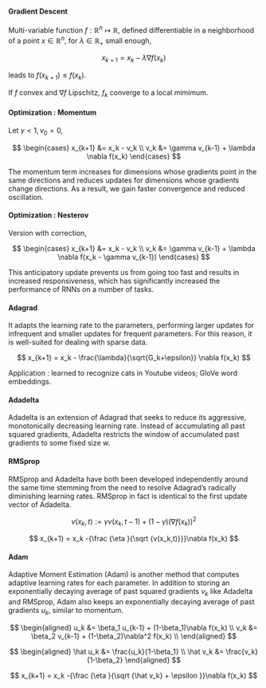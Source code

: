 #### Gradient Descent

Multi-variable function $f : \mathbb{R}^n \mapsto \mathbb{R}$, 
defined differentiable in a neighborhood of a point $x\in\mathbb{R}^n$,
for $\lambda \in\mathbb{R}_+$ small enough,

$$
x_{k+1} = x_k -\lambda \nabla f(x_k) 
$$

leads to $f(x_{k+1})\le f(x_k)$.

If $f$ convex and $\nabla f$ Lipschitz, $f_k$ converge to a local mimimum.

#### Optimization : Momentum

Let $\gamma <1,\, v_0 = 0$,

$$
\begin{cases}
x_{k+1} &= x_k - v_k \\
v_k &= \gamma v_{k-1} + \lambda \nabla f(x_k)
\end{cases}
$$

The momentum term increases for dimensions whose gradients point in the same directions and reduces updates for dimensions whose gradients change directions. As a result, we gain faster convergence and reduced oscillation.

#### Optimization : Nesterov

Version with correction,

$$
\begin{cases}
x_{k+1} &= x_k - v_k \\
v_k &= \gamma v_{k-1} + \lambda \nabla f(x_k - \gamma v_{k-1})
\end{cases}
$$

This anticipatory update prevents us from going too fast and results in increased responsiveness, which has significantly increased the performance of RNNs on a number of tasks.

#### Adagrad

It adapts the learning rate to the parameters, performing larger updates for infrequent and smaller updates for frequent parameters. For this reason, it is well-suited for dealing with sparse data.

$$
x_{k+1} = x_k - \frac{\lambda}{\sqrt{G_k+\epsilon}} \nabla f(x_k)
$$

Application : learned to recognize cats in Youtube videos; GloVe word embeddings.

#### Adadelta

Adadelta is an extension of Adagrad that seeks to reduce its aggressive, monotonically decreasing learning rate. Instead of accumulating all past squared gradients, Adadelta restricts the window of accumulated past gradients to some fixed size w.

#### RMSprop

RMSprop and Adadelta have both been developed independently around the same time stemming from the need to resolve Adagrad’s radically diminishing learning rates. RMSprop in fact is identical to the first update vector of Adadelta.

$$
v(x_k,t):=\gamma v(x_k,t-1)+(1-\gamma )(\nabla f(x_k))^{2}
$$

$$
x_{k+1} = x_k -{\frac {\eta }{\sqrt {v(x_k,t)}}}\nabla f(x_k)
$$

#### Adam

Adaptive Moment Estimation (Adam) is another method that computes adaptive learning rates for each parameter. 
In addition to storing an exponentially decaying average of past squared gradients $v_k$ like Adadelta and RMSprop, Adam also keeps an exponentially decaying average of past gradients $u_k$, similar to momentum.

$$
\begin{aligned}
u_k &= \beta_1 u_{k-1} + (1-\beta_1)\nabla f(x_k) \\
v_k &= \beta_2 v_{k-1} + (1-\beta_2)\nabla^2 f(x_k) \\
\end{aligned}
$$

$$
\begin{aligned}
\hat u_k &= \frac{u_k}{1-\beta_1} \\
\hat v_k &= \frac{v_k}{1-\beta_2}
\end{aligned}
$$

$$
x_{k+1} = x_k -{\frac {\eta }{\sqrt {\hat v_k} + \epsilon }}\nabla f(x_k)
$$
